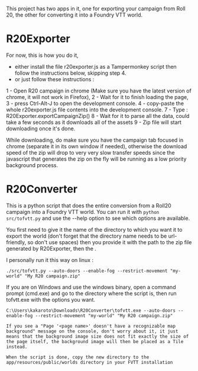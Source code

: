This project has two apps in it, one for exporting your campaign from Roll 20, the other for converting it into a Foundry VTT world.

# R20Exporter

For now, this is how you do it, 
* either install the file r20exporter.js as a Tampermonkey script then follow the instructions below, skipping step 4.
* or just follow these instructions : 

1 - Open R20 campaign in chrome (Make sure you have the latest version of chrome, it will not work in Firefox), 
2 - Wait for it to finish loading the page, 
3 - press Ctrl-Alt-J to open the development console. 
4 - copy-paste the whole r20exporter.js file contents into the development console.
7 - Type : R20Exporter.exportCampaignZip()
8 - Wait for it to parse all the data, could take a few seconds as it downloads all of the assets
9 - Zip file will start downloading once it's done.

While downloading, do make sure you have the campaign tab focused in chrome (separate it in its own window if needed), otherwise the download speed of the zip will drop to very very slow transfer speeds since the javascript that generates the zip on the fly will be running as a low priority background process.

# R20Converter

This is a python script that does the entire conversion from a Roll20 campaign into a Foundry VTT world.
You can run it with `python src/tofvtt.py` and use the --help option to see which options are available.

You first need to give it the name of the directory to which you want it to export the world (don't forget that the directory name needs to be url-friendly, so don't use spaces) then you provide it with the path to the zip file generated by R20Exporter, then the .

I personally run it this way on linux : 

```
./src/tofvtt.py --auto-doors --enable-fog --restrict-movement "my-world" "My R20 campaign.zip"
```

If you are on Windows and use the windows binary, open a command prompt (cmd.exe) and go to the directory where the script is, then run tofvtt.exe with the options you want.

```
C:\Users\kakaroto\Downloads\R20Converter\tofvtt.exe --auto-doors --enable-fog --restrict-movement "my-world" "My R20 campaign.zip"

If you see a "Page '<page name>' doesn't have a recognizable map background" message on the console, don't worry about it, it just means that the background image size does not fit exactly the size of the page itself, the background image will then be placed as a Tile instead.

When the script is done, copy the new directory to the app/resources/public/worlds directory in your FVTT installation